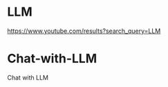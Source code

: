 # LLM        
https://www.youtube.com/results?search_query=LLM               

# Chat-with-LLM     
Chat with LLM
